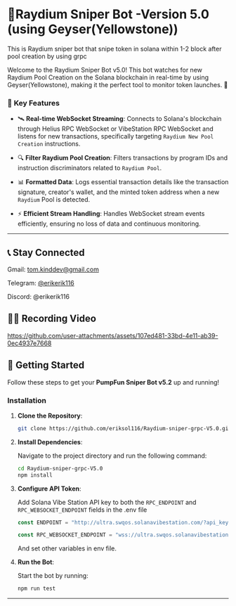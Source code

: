 # 🚀Raydium Sniper Bot -Version 5.0 (using Geyser(Yellowstone)) 

This is Raydium sniper bot that snipe token in solana within 1-2 block after pool creation by using grpc

Welcome to the Raydium Sniper Bot v5.0! This bot watches for new Raydium Pool Creation on the Solana blockchain in real-time by using Geyser(Yellowstone), making it the perfect tool to monitor token launches. 🌟

### 🎯 **Key Features**

- 🛰️ **Real-time WebSocket Streaming**: 
  Connects to Solana's blockchain through Helius RPC WebSocket or  VibeStation RPC WebSocket and listens for new transactions, specifically targeting `Raydium New Pool Creation`  instructions.
  
- 🔍 **Filter Raydium Pool Creation**: 
  Filters transactions by program IDs and instruction discriminators related to `Raydium Pool`.

- 📊 **Formatted Data**: 
  Logs essential transaction details like the transaction signature, creator's wallet, and the minted token address when a new `Raydium` Pool is detected.

- ⚡ **Efficient Stream Handling**: 
  Handles WebSocket stream events efficiently, ensuring no loss of data and continuous monitoring.

---

## 📞 **Stay Connected**

Gmail: tom.kinddev@gmail.com

Telegram: [@erikerik116](https://t.me/erikerik116)

Discord: @erikerik116

## 🧑‍💻 **Recording Video**


https://github.com/user-attachments/assets/107ed481-33bd-4e11-ab39-0ec4937e7668


## 🚀 **Getting Started**

Follow these steps to get your **PumpFun Sniper Bot v5.2** up and running!

### Installation

1. **Clone the Repository**:

    ```bash
    git clone https://github.com/eriksol116/Raydium-sniper-grpc-V5.0.git
    ```

2. **Install Dependencies**:

    Navigate to the project directory and run the following command:

    ```bash
    cd Raydium-sniper-grpc-V5.0
    npm install
    ```

3. **Configure API Token**:

    Add Solana Vibe Station API key to both the `RPC_ENDPOINT` and `RPC_WEBSOCKET_ENDPOINT` fields in the .env file

    ```ts
    const ENDPOINT = "http://ultra.swqos.solanavibestation.com/?api_key=";

    const RPC_WEBSOCKET_ENDPOINT = "wss://ultra.swqos.solanavibestation.com/?api_key=";
    ```
    And set other variables in env file.

4. **Run the Bot**:

    Start the bot by running:

    ```bash
    npm run test
    ```

---




